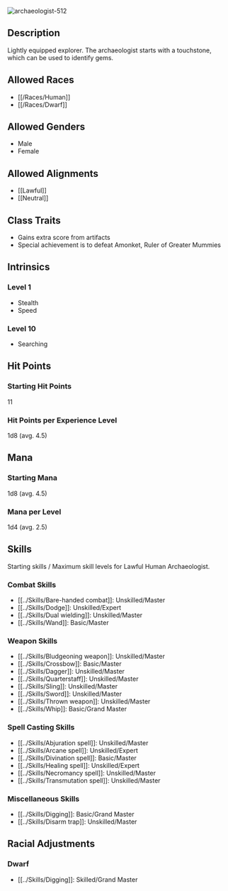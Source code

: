 ![archaeologist-512](https://github.com/hyvanmielenpelit/GnollHack/assets/16661034/0e5673b3-43ab-4b75-b010-f81c81d11db2)

## Description

Lightly equipped explorer. The archaeologist starts with a touchstone, which can be used to identify gems.

## Allowed Races

- [[/Races/Human]]
- [[/Races/Dwarf]]

## Allowed Genders

- Male
- Female

## Allowed Alignments

- [[Lawful]]
- [[Neutral]]

## Class Traits

- Gains extra score from artifacts
- Special achievement is to defeat Amonket, Ruler of Greater Mummies

## Intrinsics

### Level 1

- Stealth
- Speed

### Level 10

- Searching

## Hit Points

### Starting Hit Points

11

### Hit Points per Experience Level

1d8 (avg. 4.5)

## Mana

### Starting Mana

1d8 (avg. 4.5)

### Mana per Level

1d4 (avg. 2.5)

## Skills

Starting skills / Maximum skill levels for Lawful Human Archaeologist. 

### Combat Skills                                     

* [[../Skills/Bare-handed combat]]: Unskilled/Master
* [[../Skills/Dodge]]: Unskilled/Expert
* [[../Skills/Dual wielding]]: Unskilled/Master      
* [[../Skills/Wand]]: Basic/Master      

### Weapon Skills                                     

* [[../Skills/Bludgeoning weapon]]: Unskilled/Master      
* [[../Skills/Crossbow]]: Basic/Master      
* [[../Skills/Dagger]]: Unskilled/Master      
* [[../Skills/Quarterstaff]]: Unskilled/Master      
* [[../Skills/Sling]]: Unskilled/Master      
* [[../Skills/Sword]]: Unskilled/Master      
* [[../Skills/Thrown weapon]]: Unskilled/Master
* [[../Skills/Whip]]: Basic/Grand Master

### Spell Casting Skills                              

* [[../Skills/Abjuration spell]]: Unskilled/Master      
* [[../Skills/Arcane spell]]: Unskilled/Expert      
* [[../Skills/Divination spell]]: Basic/Master      
* [[../Skills/Healing spell]]: Unskilled/Expert      
* [[../Skills/Necromancy spell]]: Unskilled/Master      
* [[../Skills/Transmutation spell]]: Unskilled/Master      

### Miscellaneous Skills                                 

* [[../Skills/Digging]]: Basic/Grand Master
* [[../Skills/Disarm trap]]: Unskilled/Master

## Racial Adjustments

### Dwarf

- [[../Skills/Digging]]: Skilled/Grand Master